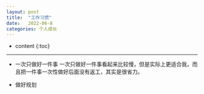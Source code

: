 ```yaml
---
layout: post
title:  "工作习惯"
date:   2022-06-8
categories: 个人成长
---
```

* content
{:toc}

---

* 一次只做好一件事
一次只做好一件事看起来比较慢，但是实际上更适合我，而且把一件事一次性做好后面没有返工，其实是很省力。

* 做好规划
